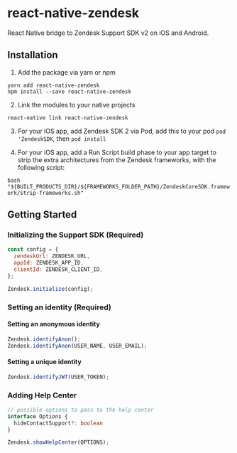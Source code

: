 # react-native-zendesk
React Native bridge to Zendesk Support SDK v2 on iOS and Android. 

## Installation
1. Add the package via yarn or npm
```
yarn add react-native-zendesk
npm install --save react-native-zendesk
```

2. Link the modules to your native projects
```
react-native link react-native-zendesk
```

3. For your iOS app, add Zendesk SDK 2 via Pod, add this to your pod `pod 'ZendeskSDK`, then `pod install`

4. For your iOS app, add a Run Script build phase to your app target to strip the extra architectures from the Zendesk frameworks, with the following script:

`bash "${BUILT_PRODUCTS_DIR}/${FRAMEWORKS_FOLDER_PATH}/ZendeskCoreSDK.framework/strip-frameworks.sh"`

## Getting Started
### Initializing the Support SDK (Required)
```js
const config = {
  zendeskUrl: ZENDESK_URL,
  appId: ZENDESK_APP_ID,
  clientId: ZENDESK_CLIENT_ID,
};

Zendesk.initialize(config);
```

### Setting an identity (Required)

#### Setting an anonymous identity
```js
Zendesk.identifyAnon();
Zendesk.identifyAnon(USER_NAME, USER_EMAIL);
```

#### Setting a unique identity
```js
Zendesk.identifyJWT(USER_TOKEN);
```

### Adding Help Center
```ts
// possible options to pass to the help center
interface Options {
  hideContactSupport?: boolean
}

Zendesk.showHelpCenter(OPTIONS);
```

